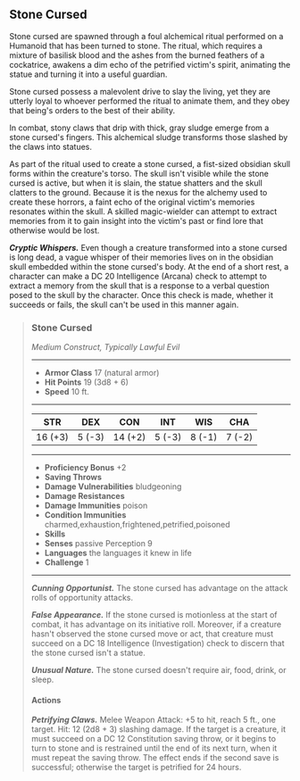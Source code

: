 ## Stone Cursed
Stone cursed are spawned through a foul alchemical ritual performed on a Humanoid that has been turned to stone. The ritual, which requires a mixture of basilisk blood and the ashes from the burned feathers of a cockatrice, awakens a dim echo of the petrified victim's spirit, animating the statue and turning it into a useful guardian.

Stone cursed possess a malevolent drive to slay the living, yet they are utterly loyal to whoever performed the ritual to animate them, and they obey that being's orders to the best of their ability.

In combat, stony claws that drip with thick, gray sludge emerge from a stone cursed's fingers. This alchemical sludge transforms those slashed by the claws into statues.

As part of the ritual used to create a stone cursed, a fist-sized obsidian skull forms within the creature's torso. The skull isn't visible while the stone cursed is active, but when it is slain, the statue shatters and the skull clatters to the ground. Because it is the nexus for the alchemy used to create these horrors, a faint echo of the original victim's memories resonates within the skull. A skilled magic-wielder can attempt to extract memories from it to gain insight into the victim's past or find lore that otherwise would be lost.

***Cryptic Whispers.*** Even though a creature transformed into a stone cursed is long dead, a vague whisper of their memories lives on in the obsidian skull embedded within the stone cursed's body. At the end of a short rest, a character can make a DC 20 Intelligence (Arcana) check to attempt to extract a memory from the skull that is a response to a verbal question posed to the skull by the character. Once this check is made, whether it succeeds or fails, the skull can't be used in this manner again.

>### Stone Cursed
>*Medium Construct, Typically Lawful Evil*
>___
>- **Armor Class** 17 (natural armor)
>- **Hit Points** 19 (3d8 + 6)
>- **Speed** 10 ft.
>___
>|**STR**|**DEX**|**CON**|**INT**|**WIS**|**CHA**|
>|:---:|:---:|:---:|:---:|:---:|:---:|
>|16 (+3)|5 (-3)|14 (+2)|5 (-3)|8 (-1)|7 (-2)|
>
>___
>- **Proficiency Bonus** +2
>- **Saving Throws** 
>- **Damage Vulnerabilities** bludgeoning
>- **Damage Resistances** 
>- **Damage Immunities** poison
>- **Condition Immunities** charmed,exhaustion,frightened,petrified,poisoned
>- **Skills** 
>- **Senses** passive Perception 9
>- **Languages** the languages it knew in life
>- **Challenge** 1
>___
>***Cunning Opportunist.*** The stone cursed has advantage on the attack rolls of opportunity attacks.
>
>***False Appearance.*** If the stone cursed is motionless at the start of combat, it has advantage on its initiative roll. Moreover, if a creature hasn't observed the stone cursed move or act, that creature must succeed on a DC 18 Intelligence (Investigation) check to discern that the stone cursed isn't a statue.
>
>***Unusual Nature.*** The stone cursed doesn't require air, food, drink, or sleep.
>
>#### Actions
>***Petrifying Claws.*** Melee Weapon Attack: +5 to hit, reach 5 ft., one target. Hit: 12 (2d8 + 3) slashing damage. If the target is a creature, it must succeed on a DC 12 Constitution saving throw, or it begins to turn to stone and is restrained until the end of its next turn, when it must repeat the saving throw. The effect ends if the second save is successful; otherwise the target is petrified for 24 hours.
>
